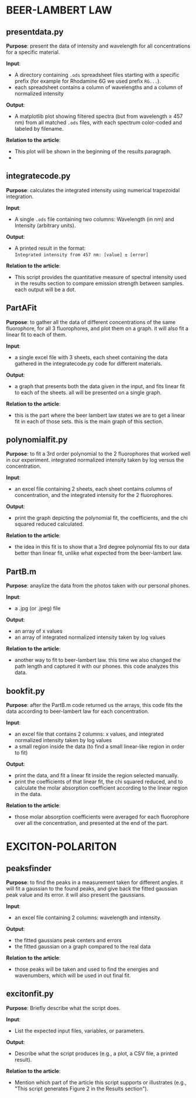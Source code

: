 # BEER-LAMBERT LAW
## presentdata.py

**Purpose**: present the data of intensity and wavelength for all concentrations for a specific material.

**Input**:
- A directory containing `.ods` spreadsheet files starting with a specific prefix (for example for Rhodamine 6G we used prefix `RG...`).
- each spreadsheet contains a column of wavelengths and a column of normalized intensity

**Output**:
- A matplotlib plot showing filtered spectra (but from wavelength ≥ 457 nm) from all matched `.ods` files, with each spectrum color-coded and labeled by filename.

**Relation to the article**:
- This plot will be shown in the beginning of the results paragraph.
- 
## integratecode.py

**Purpose**: calculates the integrated intensity using numerical trapezoidal integration.

**Input**:
- A single `.ods` file containing two columns: Wavelength (in nm) and Intensity (arbitrary units).

**Output**:
- A printed result in the format:  
  `Integrated intensity from 457 nm: [value] ± [error]`

**Relation to the article**:
- This script provides the quantitative measure of spectral intensity used in the results section to compare emission strength between samples. each output will be a dot.

## PartAFit

**Purpose**: to gather all the data of different concentrations of the same fluorophore, for all 3 fluorophores, and plot them on a graph. it will also fit a linear fit to each of them.

**Input**:
- a single excel file with 3 sheets, each sheet containing the data gathered in the integratecode.py code for different materials.

**Output**:
- a graph that presents both the data given in the input, and fits linear fit to each of the sheets. all will be presented on a single graph.

**Relation to the article**:
- this is the part where the beer lambert law states we are to get a linear fit in each of those sets. this is the main graph of this section.

## polynomialfit.py

**Purpose**: to fit a 3rd order polynomial to the 2 fluorophores that worked well in our experiment. integrated normalized intensity taken by log versus the concentration.

**Input**:
- an excel file containing 2 sheets, each sheet contains columns of concentration, and the integrated intensity for the 2 fluorophores.

**Output**:
- print the graph depicting the polynomial fit, the coefficients, and the chi squared reduced calculated.

**Relation to the article**:
- the idea in this fit is to show that a 3rd degree polynomial fits to our data better than linear fit, unlike what expected from the beer-lambert law.

## PartB.m

**Purpose**: anaylize the data from the photos taken with our personal phones.

**Input**:
- a .jpg (or .jpeg) file

**Output**:
- an array of x values
- an array of integrated normalized intensity taken by log values

**Relation to the article**:
- another way to fit to beer-lambert law. this time we also changed the path length and captured it with our phones. this code analyzes this data.

## bookfit.py

**Purpose**: after the PartB.m code returned us the arrays, this code fits the data according to beer-lambert law for each concentration.

**Input**:
- an excel file that contains 2 columns: x values, and integrated normalized intensity taken by log values
- a small region inside the data (to find a small linear-like region in order to fit)

**Output**:
- print the data, and fit a linear fit inside the region selected manually.
- print the coefficients of that linear fit, the chi squared reduced, and to calculate the molar absorption coefficient according to the linear region in the data.

**Relation to the article**:
- those molar absorption coefficients were averaged for each fluorophore over all the concentration, and presented at the end of the part.

# EXCITON-POLARITON

## peaksfinder

**Purpose**: to find the peaks in a measurement taken for different angles. it will fit a gaussian to the found peaks, and give back the fitted gaussian peak value and its error. it will also present the gaussians.

**Input**:
- an excel file containing 2 columns: wavelength and intensity.

**Output**:
- the fitted gaussians peak centers and errors
- the fitted gaussian on a graph compared to the real data

**Relation to the article**:
- those peaks will be taken and used to find the energies and wavenumbers, which will be used in out final fit.

## excitonfit.py

**Purpose**: Briefly describe what the script does.

**Input**:
- List the expected input files, variables, or parameters.

**Output**:
- Describe what the script produces (e.g., a plot, a CSV file, a printed result).

**Relation to the article**:
- Mention which part of the article this script supports or illustrates (e.g., "This script generates Figure 2 in the Results section").
